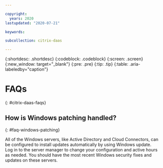```yaml
---

copyright:
  years: 2020
lastupdated: "2020-07-21"

keywords:

subcollection: citrix-daas

---
```


{:shortdesc: .shortdesc}
{:codeblock: .codeblock}
{:screen: .screen}
{:new_window: target="_blank"}
{:pre: .pre}
{:tip: .tip}
{:table: .aria-labeledby="caption"}

# FAQs
{: #citrix-daas-faqs}

## How is Windows patching handled?
{: #faq-windows-patching}

All of the Windows servers, like Active Directory and Cloud Connectors, can be configured to install updates automatically by using Windows update. Log in to the server manager to change your configuration and active hours as needed. You should have the most recent Windows security fixes and updates on these servers.
